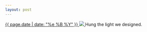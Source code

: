 ```yaml
---
layout: post
---
```


<p>
  <a href="/297">
    <time>{{ page.date | date: "%e %B %Y" }}</time>
    <img src="https://s3.amazonaws.com/life.aaronjgreenberg.com/297.jpg">
  </a>
  Hung the light we designed.
</p>

